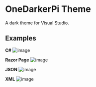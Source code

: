 # OneDarkerPi Theme
A dark theme for Visual Studio.

## Examples

**C#**
![image](https://user-images.githubusercontent.com/15799443/179498425-c4f7b060-235d-4088-b129-9928c06a3af1.png)

**Razor Page**
![image](https://user-images.githubusercontent.com/15799443/179393439-f26ae94d-65bd-4ea7-b300-a93b330b352c.png)

**JSON**
![image](https://user-images.githubusercontent.com/15799443/179300395-9c069a8a-db2a-47b9-8249-abddddeaa02b.png)

**XML**
![image](https://user-images.githubusercontent.com/15799443/179300432-ee1555eb-1f39-49e3-8b97-b8e01a6747cd.png)
